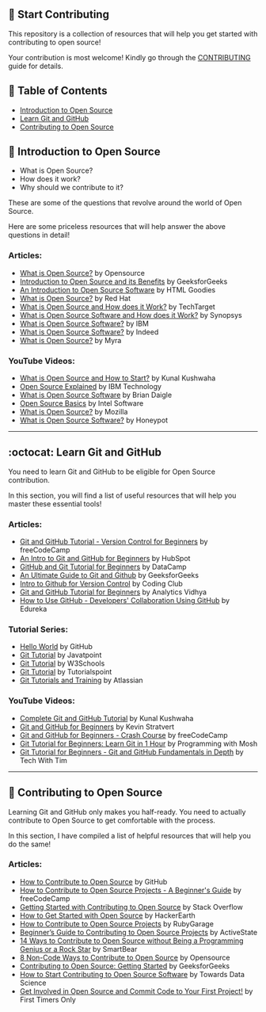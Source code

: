 ## 🚀 Start Contributing
  
This repository is a collection of resources that will help you get started with contributing to open source!

Your contribution is most welcome! Kindly go through the [CONTRIBUTING](https://github.com/Sriparno08/Start-Contributing/blob/main/CONTRIBUTING.md) guide for details.

## 📃 Table of Contents

- [Introduction to Open Source](#-introduction-to-open-source)
- [Learn Git and GitHub](#octocat-learn-git-and-github)
- [Contributing to Open Source](#-contributing-to-open-source)

## 🧐 Introduction to Open Source

- What is Open Source?
- How does it work?
- Why should we contribute to it?

These are some of the questions that revolve around the world of Open Source.

Here are some priceless resources that will help answer the above questions in detail!

### Articles:

- [What is Open Source?](https://opensource.com/resources/what-open-source) by Opensource
- [Introduction to Open Source and its Benefits](https://www.geeksforgeeks.org/introduction-to-open-source-and-its-benefits/) by GeeksforGeeks
- [An Introduction to Open Source Software](https://www.htmlgoodies.com/guides/an-introduction-to-open-source-software/) by HTML Goodies
- [What is Open Source?](https://www.redhat.com/en/topics/open-source/what-is-open-source) by Red Hat
- [What is Open Source and How does it Work?](https://www.techtarget.com/whatis/definition/open-source) by TechTarget
- [What is Open Source Software and How does it Work?](https://www.synopsys.com/glossary/what-is-open-source-software.html) by Synopsys
- [What is Open Source Software?](https://www.ibm.com/topics/open-source) by IBM
- [What is Open Source Software?](https://www.indeed.com/career-advice/career-development/open-source-software-definition) by Indeed
- [What is Open Source?](https://www.myrasecurity.com/en/what-is-open-source/) by Myra

### YouTube Videos:

- [What is Open Source and How to Start?](https://www.youtube.com/watch?v=msyGybzCKRs) by Kunal Kushwaha
- [Open Source Explained](https://www.youtube.com/watch?v=PVD1LNDxOnc) by IBM Technology
- [What is Open Source Software](https://www.youtube.com/watch?v=1ehpgbb3XD0) by Brian Daigle
- [Open Source Basics](https://www.youtube.com/watch?v=Tyd0FO0tko8) by Intel Software
- [What is Open Source?](https://www.youtube.com/watch?v=7c0IrsDsNaw) by Mozilla
- [What is Open Source Software?](https://www.youtube.com/watch?v=TEttd0Qkqnc) by Honeypot

<hr>

## :octocat: Learn Git and GitHub

You need to learn Git and GitHub to be eligible for Open Source contribution.

In this section, you will find a list of useful resources that will help you master these essential tools!

### Articles:

- [Git and GitHub Tutorial - Version Control for Beginners](https://www.freecodecamp.org/news/git-and-github-for-beginners/) by freeCodeCamp
- [An Intro to Git and GitHub for Beginners](https://product.hubspot.com/blog/git-and-github-tutorial-for-beginners) by HubSpot
- [GitHub and Git Tutorial for Beginners](https://www.datacamp.com/tutorial/github-and-git-tutorial-for-beginners) by DataCamp
- [An Ultimate Guide to Git and Github](https://www.geeksforgeeks.org/ultimate-guide-git-github/) by GeeksforGeeks
- [Intro to Github for Version Control](https://ourcodingclub.github.io/tutorials/git/) by Coding Club
- [Git and GitHub Tutorial for Beginners](https://www.analyticsvidhya.com/blog/2021/09/git-and-github-tutorial-for-beginners/) by Analytics Vidhya
- [How to Use GitHub - Developers' Collaboration Using GitHub](https://www.edureka.co/blog/how-to-use-github/) by Edureka

### Tutorial Series:

- [Hello World](https://docs.github.com/en/get-started/quickstart/hello-world) by GitHub
- [Git Tutorial](https://www.javatpoint.com/git) by Javatpoint
- [Git Tutorial](https://www.w3schools.com/git/) by W3Schools
- [Git Tutorial](https://www.tutorialspoint.com/git/index.htm) by Tutorialspoint
- [Git Tutorials and Training](https://www.atlassian.com/git/tutorials) by Atlassian

### YouTube Videos:

- [Complete Git and GitHub Tutorial](https://www.youtube.com/watch?v=apGV9Kg7ics) by Kunal Kushwaha
- [Git and GitHub for Beginners](https://www.youtube.com/watch?v=tRZGeaHPoaw) by Kevin Stratvert
- [Git and GitHub for Beginners - Crash Course](https://www.youtube.com/watch?v=RGOj5yH7evk) by freeCodeCamp
- [Git Tutorial for Beginners: Learn Git in 1 Hour](https://www.youtube.com/watch?v=8JJ101D3knE) by Programming with Mosh
- [Git Tutorial for Beginners - Git and GitHub Fundamentals in Depth](https://www.youtube.com/watch?v=DVRQoVRzMIY) by Tech With Tim

<hr>

## 🙌 Contributing to Open Source

Learning Git and GitHub only makes you half-ready. You need to actually contribute to Open Source to get comfortable with the process.

In this section, I have compiled a list of helpful resources that will help you do the same!

### Articles:

- [How to Contribute to Open Source](https://opensource.guide/how-to-contribute/) by GitHub
- [How to Contribute to Open Source Projects - A Beginner's Guide](https://www.freecodecamp.org/news/how-to-contribute-to-open-source-projects-beginners-guide/) by freeCodeCamp
- [Getting Started with Contributing to Open Source](https://stackoverflow.blog/2020/08/03/getting-started-with-contributing-to-open-source/) by Stack Overflow
- [How to Get Started with Open Source](https://www.hackerearth.com/getstarted-opensource/) by HackerEarth
- [How to Contribute to Open Source Projects](https://rubygarage.org/blog/how-contribute-to-open-source-projects) by RubyGarage
- [Beginner’s Guide to Contributing to Open Source Projects](https://www.activestate.com/blog/beginners-guide-to-contributing-to-open-source-projects/) by ActiveState
- [14 Ways to Contribute to Open Source without Being a Programming Genius or a Rock Star](https://smartbear.com/blog/14-ways-to-contribute-to-open-source-without-being/) by SmartBear
- [8 Non-Code Ways to Contribute to Open Source](https://opensource.com/life/16/1/8-ways-contribute-open-source-without-writing-code) by Opensource
- [Contributing to Open Source: Getting Started](https://www.geeksforgeeks.org/contributing-to-open-source-getting-started/) by GeeksforGeeks
- [How to Start Contributing to Open Source Software](https://towardsdatascience.com/how-to-start-contributing-to-open-source-software-9651ca4cedd4) by Towards Data Science
- [Get Involved in Open Source and Commit Code to Your First Project!](https://www.firsttimersonly.com/) by First Timers Only
